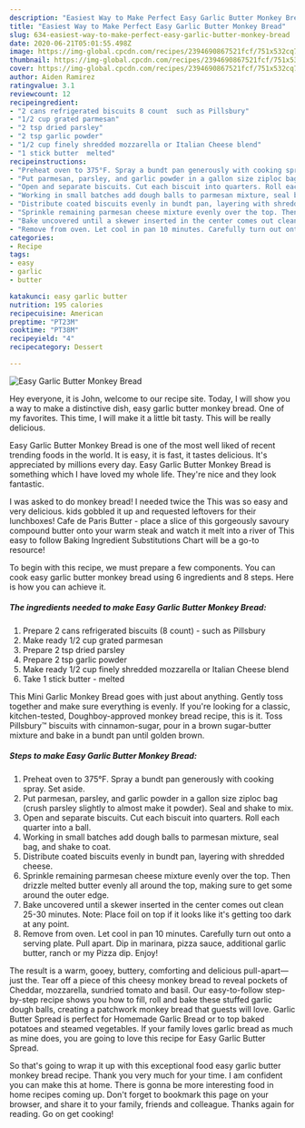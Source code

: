 ```yaml
---
description: "Easiest Way to Make Perfect Easy Garlic Butter Monkey Bread"
title: "Easiest Way to Make Perfect Easy Garlic Butter Monkey Bread"
slug: 634-easiest-way-to-make-perfect-easy-garlic-butter-monkey-bread
date: 2020-06-21T05:01:55.498Z
image: https://img-global.cpcdn.com/recipes/2394690867521fcf/751x532cq70/easy-garlic-butter-monkey-bread-recipe-main-photo.jpg
thumbnail: https://img-global.cpcdn.com/recipes/2394690867521fcf/751x532cq70/easy-garlic-butter-monkey-bread-recipe-main-photo.jpg
cover: https://img-global.cpcdn.com/recipes/2394690867521fcf/751x532cq70/easy-garlic-butter-monkey-bread-recipe-main-photo.jpg
author: Aiden Ramirez
ratingvalue: 3.1
reviewcount: 12
recipeingredient:
- "2 cans refrigerated biscuits 8 count  such as Pillsbury"
- "1/2 cup grated parmesan"
- "2 tsp dried parsley"
- "2 tsp garlic powder"
- "1/2 cup finely shredded mozzarella or Italian Cheese blend"
- "1 stick butter  melted"
recipeinstructions:
- "Preheat oven to 375°F. Spray a bundt pan generously with cooking spray. Set aside."
- "Put parmesan, parsley, and garlic powder in a gallon size ziploc bag (crush parsley slightly to almost make it powder). Seal and shake to mix."
- "Open and separate biscuits. Cut each biscuit into quarters. Roll each quarter into a ball."
- "Working in small batches add dough balls to parmesan mixture, seal bag, and shake to coat."
- "Distribute coated biscuits evenly in bundt pan, layering with shredded cheese."
- "Sprinkle remaining parmesan cheese mixture evenly over the top. Then drizzle melted butter evenly all around the top, making sure to get some around the outer edge."
- "Bake uncovered until a skewer inserted in the center comes out clean 25-30 minutes. Note: Place foil on top if it looks like it&#39;s getting too dark at any point."
- "Remove from oven. Let cool in pan 10 minutes. Carefully turn out onto a serving plate. Pull apart. Dip in marinara, pizza sauce, additional garlic butter, ranch or my Pizza dip. Enjoy!"
categories:
- Recipe
tags:
- easy
- garlic
- butter

katakunci: easy garlic butter 
nutrition: 195 calories
recipecuisine: American
preptime: "PT23M"
cooktime: "PT38M"
recipeyield: "4"
recipecategory: Dessert

---
```



![Easy Garlic Butter Monkey Bread](https://img-global.cpcdn.com/recipes/2394690867521fcf/751x532cq70/easy-garlic-butter-monkey-bread-recipe-main-photo.jpg)

Hey everyone, it is John, welcome to our recipe site. Today, I will show you a way to make a distinctive dish, easy garlic butter monkey bread. One of my favorites. This time, I will make it a little bit tasty. This will be really delicious.

Easy Garlic Butter Monkey Bread is one of the most well liked of recent trending foods in the world. It is easy, it is fast, it tastes delicious. It's appreciated by millions every day. Easy Garlic Butter Monkey Bread is something which I have loved my whole life. They're nice and they look fantastic.

I was asked to do monkey bread! I needed twice the This was so easy and very delicious. kids gobbled it up and requested leftovers for their lunchboxes! Cafe de Paris Butter - place a slice of this gorgeously savoury compound butter onto your warm steak and watch it melt into a river of This easy to follow Baking Ingredient Substitutions Chart will be a go-to resource!


To begin with this recipe, we must prepare a few components. You can cook easy garlic butter monkey bread using 6 ingredients and 8 steps. Here is how you can achieve it.

<!--inarticleads1-->

##### The ingredients needed to make Easy Garlic Butter Monkey Bread:

1. Prepare 2 cans refrigerated biscuits (8 count) - such as Pillsbury
1. Make ready 1/2 cup grated parmesan
1. Prepare 2 tsp dried parsley
1. Prepare 2 tsp garlic powder
1. Make ready 1/2 cup finely shredded mozzarella or Italian Cheese blend
1. Take 1 stick butter - melted


This Mini Garlic Monkey Bread goes with just about anything. Gently toss together and make sure everything is evenly. If you&#39;re looking for a classic, kitchen-tested, Doughboy-approved monkey bread recipe, this is it. Toss Pillsbury™ biscuits with cinnamon-sugar, pour in a brown sugar-butter mixture and bake in a bundt pan until golden brown. 

<!--inarticleads2-->

##### Steps to make Easy Garlic Butter Monkey Bread:

1. Preheat oven to 375°F. Spray a bundt pan generously with cooking spray. Set aside.
1. Put parmesan, parsley, and garlic powder in a gallon size ziploc bag (crush parsley slightly to almost make it powder). Seal and shake to mix.
1. Open and separate biscuits. Cut each biscuit into quarters. Roll each quarter into a ball.
1. Working in small batches add dough balls to parmesan mixture, seal bag, and shake to coat.
1. Distribute coated biscuits evenly in bundt pan, layering with shredded cheese.
1. Sprinkle remaining parmesan cheese mixture evenly over the top. Then drizzle melted butter evenly all around the top, making sure to get some around the outer edge.
1. Bake uncovered until a skewer inserted in the center comes out clean 25-30 minutes. Note: Place foil on top if it looks like it&#39;s getting too dark at any point.
1. Remove from oven. Let cool in pan 10 minutes. Carefully turn out onto a serving plate. Pull apart. Dip in marinara, pizza sauce, additional garlic butter, ranch or my Pizza dip. Enjoy!


The result is a warm, gooey, buttery, comforting and delicious pull-apart—just the. Tear off a piece of this cheesy monkey bread to reveal pockets of Cheddar, mozzarella, sundried tomato and basil. Our easy-to-follow step-by-step recipe shows you how to fill, roll and bake these stuffed garlic dough balls, creating a patchwork monkey bread that guests will love. Garlic Butter Spread is perfect for Homemade Garlic Bread or to top baked potatoes and steamed vegetables. If your family loves garlic bread as much as mine does, you are going to love this recipe for Easy Garlic Butter Spread. 

So that's going to wrap it up with this exceptional food easy garlic butter monkey bread recipe. Thank you very much for your time. I am confident you can make this at home. There is gonna be more interesting food in home recipes coming up. Don't forget to bookmark this page on your browser, and share it to your family, friends and colleague. Thanks again for reading. Go on get cooking!
